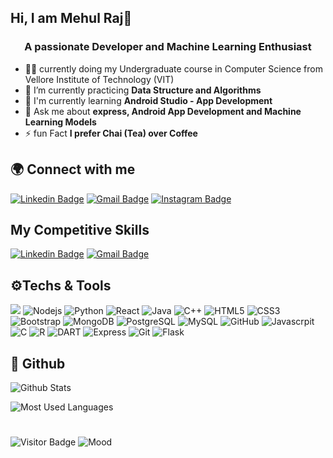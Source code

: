 
##  Hi, I am Mehul Raj👋
<h3 align="center">A passionate Developer and Machine Learning Enthusiast</h3>

- 👨‍🎓 currently doing my Undergraduate course in Computer Science from Vellore Institute of Technology (VIT)
- 🌱 I’m currently practicing **Data Structure and Algorithms**
- 🌱 I'm currently learning **Android Studio - App Development**  
- 💬 Ask me about **express, Android App Development and Machine Learning Models**
-  ⚡ fun Fact **I prefer Chai (Tea) over Coffee**

## 🌍 Connect with me 

[![Linkedin Badge](https://img.shields.io/badge/-MehulRaj-blue?style=flat-square&logo=Linkedin&logoColor=white&link=https://www.linkedin.com/in/mehul-raj-bb322518b/)](https://www.linkedin.com/in/mehul-raj-bb322518b/) [![Gmail Badge](https://img.shields.io/badge/-mehulraj1995@gmail.com-c14438?style=flat-square&logo=Gmail&logoColor=white&link=mailto:mehulraj1995@gmail.com)](mailto:mehulraj1995@gmail.com) [![Instagram Badge](https://img.shields.io/badge/-im_mehul20-8a3ab9?style=flat-square&logo=Instagram&logoColor=white&link=https://www.instagram.com/im_mehul20/)](https://www.instagram.com/im_mehul20/) 

## My Competitive Skills
[![Linkedin Badge](https://img.shields.io/badge/-MehulRaj1-blue?style=flat-square&logo=Leetcode&logoColor=white&link=https://leetcode.com/MehulRaj1/)](https://leetcode.com/MehulRaj1/) [![Gmail Badge](https://img.shields.io/badge/-mehulraj_1234-c14438?style=flat-square&logo=Codechef&logoColor=white&link=https://www.codechef.com/users/mehulraj_1234)](https://www.codechef.com/users/mehulraj_1234) 

## ⚙️Techs & Tools
![](https://img.shields.io/badge/android%20--%23000000.svg?&style=for-the-badge&logo=android&) ![Nodejs](https://img.shields.io/badge/node.js%20-%23000000.svg?&style=for-the-badge&logo=node.js&) ![Python](https://img.shields.io/badge/python-%23000000.svg?&style=for-the-badge&logo=python&logoColor=yellow) ![React](https://img.shields.io/badge/react%20-%23000000.svg?&style=for-the-badge&logo=react&logoColor=%2361DAFB) ![Java](https://img.shields.io/badge/java-%23000000.svg?&style=for-the-badge&logo=java&logoColor=red) ![C++](https://img.shields.io/badge/c++%20-%23000000.svg?&style=for-the-badge&logo=c%2B%2B&logoColor=blue) ![HTML5](https://img.shields.io/badge/html5%20-%23000000.svg?&style=for-the-badge&logo=html5&logoColor=red) ![CSS3](	https://img.shields.io/badge/css-%23000000.svg?&style=for-the-badge&logo=css3&logoColor=yellow) 
![Bootstrap](https://img.shields.io/badge/bootstrap%20-%23000000.svg?&style=for-the-badge&logo=bootstrap&logoColor=violet) ![MongoDB](https://img.shields.io/badge/MongoDB-%23000000.svg?&style=for-the-badge&logo=mongodb&logoColor=darkgreen)  ![PostgreSQL](https://img.shields.io/badge/postgres-%23000000.svg?&style=for-the-badge&logo=postgresql&logoColor=darkblue)  ![MySQL](https://img.shields.io/badge/mysql-%23000000.svg?&style=for-the-badge&logo=mysql&logoColor=darkblue) ![GitHub](https://img.shields.io/badge/github-%23100000.svg?&style=for-the-badge&logo=github&logoColor=white)  ![Javascrpit](https://img.shields.io/badge/javascript-%23000000.svg?&style=for-the-badge&logo=javascript&logoColor=yellow) ![C](https://img.shields.io/badge/c%20-%23000000.svg?&style=for-the-badge&logo=c) ![R](https://img.shields.io/badge/r-%23000000.svg?&style=for-the-badge&logo=r&logoColor=blue) ![DART](https://img.shields.io/badge/dart-%23000000.svg?&style=for-the-badge&logo=dart&logoColor=blue) ![Express](https://img.shields.io/badge/express.js%20-%23000000.svg?&style=for-the-badge)     ![Git](https://img.shields.io/badge/Git-%23000000.svg?&style=for-the-badge&logo=git)        ![Flask](https://img.shields.io/badge/Flask%20-%23000000.svg?&style=for-the-badge)

## 🔎 Github 

![Github Stats](https://github-readme-stats.vercel.app/api?username=mehulraj19&show_icons=true&locale=en) 

![Most Used Languages](https://github-readme-stats.vercel.app/api/top-langs?username=mehulraj19&show_icons=true&locale=en&layout=compact)

# 
![Visitor Badge](https://visitor-badge.laobi.icu/badge?page_id=AmritSatpathy) ![Mood](https://img.shields.io/badge/-🏝️%20Mood:%20Happy-Blue)
